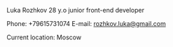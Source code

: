 Luka Rozhkov
28 y.o
junior front-end developer

Phone: +79615731074
E-mail: rozhkov.luka@gmail.com

Current location: Moscow
